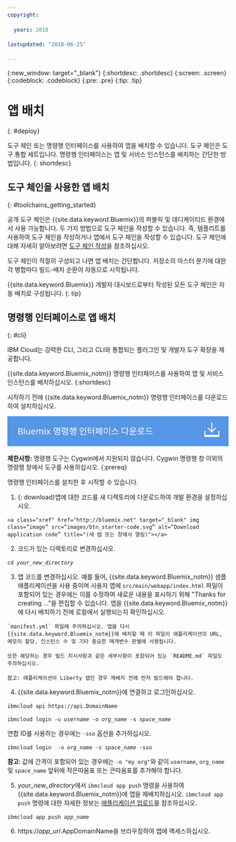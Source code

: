 ```yaml
---
copyright:

  years: 2018

lastupdated: "2018-06-25"

---
```


{:new_window: target="_blank"}
{:shortdesc: .shortdesc}
{:screen: .screen}
{:codeblock: .codeblock}
{:pre: .pre}
{:tip: .tip}

# 앱 배치
{: #deploy}

도구 체인 또는 명령행 인터페이스를 사용하여 앱을 배치할 수 있습니다. 도구 체인은 도구 통합 세트입니다. 명령행 인터페이스는 앱 및 서비스 인스턴스를 배치하는 간단한 방법입니다.
{: shortdesc}

## 도구 체인을 사용한 앱 배치
{: #toolchains_getting_started}

공개 도구 체인은 {{site.data.keyword.Bluemix}}의 퍼블릭 및 데디케이티드 환경에서 사용 가능합니다. 두 가지 방법으로 도구 체인을 작성할 수 있습니다. 즉, 템플리트를 사용하여 도구 체인을 작성하거나 앱에서 도구 체인을 작성할 수 있습니다. 도구 체인에 대해 자세히 알아보려면 [도구 체인 작성](../services/ContinuousDelivery/toolchains_working.html#toolchains_getting_started)을 참조하십시오.

도구 체인이 적절히 구성되고 나면 앱 배치는 간단합니다. 저장소의 마스터 분기에 대한 각 병합마다 빌드-배치 순환이 자동으로 시작됩니다.

{{site.data.keyword.Bluemix}} 개발자 대시보드로부터 작성된 모든 도구 체인은 자동 배치로 구성됩니다.
{: tip}

## 명령행 인터페이스로 앱 배치
{: #cli}

IBM Cloud는 강력한 CLI, 그리고 CLI와 통합되는 플러그인 및 개발자 도구 확장을 제공합니다.

{{site.data.keyword.Bluemix_notm}} 명령행 인터페이스를 사용하여 앱 및 서비스 인스턴스를 배치하십시오.
{:shortdesc}

시작하기 전에 {{site.data.keyword.Bluemix_notm}} 명령행 인터페이스를 다운로드하여 설치하십시오.

<p>
<a class="xref" href="https://console.bluemix.net/docs/cli/index.html#overview" target="_blank" title="(새 탭 또는 창에서 열림)"><img class="image" src="images/btn_bx_commandline.svg" alt="IBM Cloud Developer Tools 다운로드" /></a>
</p>

**제한사항:** 명령행 도구는 Cygwin에서 지원되지 않습니다. Cygwin 명령행 창 이외의 명령행 창에서 도구를 사용하십시오.
{:prereq}

명령행 인터페이스를 설치한 후 시작할 수 있습니다.

  1. {: download}앱에 대한 코드를 새 디렉토리에 다운로드하여 개발 환경을 설정하십시오.

    <a class="xref" href="http://bluemix.net" target="_blank" img class=“image” src=“images/btn_starter-code.svg” alt=“Download application code” title="(새 탭 또는 창에서 열림)"></a>

  2. 코드가 있는 디렉토리로 변경하십시오.

  <pre class="pre"><code class="hljs">cd <var class="keyword varname">your_new_directory</var></code></pre>

  3.  앱 코드를 변경하십시오. 예를 들어, {{site.data.keyword.Bluemix_notm}} 샘플 애플리케이션을 사용 중이며 사용자 앱에 `src/main/webapp/index.html` 파일이 포함되어 있는 경우에는 이를 수정하여 새로운 내용을 표시하기 위해 "Thanks for creating ..."을 편집할 수 있습니다. 앱을 {{site.data.keyword.Bluemix_notm}}에 다시 배치하기 전에 로컬에서 실행되는지 확인하십시오.

    `manifest.yml` 파일에 주의하십시오. 앱을 다시 {{site.data.keyword.Bluemix_notm}}에 배치할 때 이 파일이 애플리케이션의 URL, 메모리 할당, 인스턴스 수 및 기타 중요한 매개변수 판별에 사용됩니다.

    또한 해당하는 경우 빌드 지시사항과 같은 세부사항이 포함되어 있는 `README.md` 파일도 주의하십시오.

    참고: 애플리케이션이 Liberty 앱인 경우 재배치 전에 먼저 빌드해야 합니다.

  4. {{site.data.keyword.Bluemix_notm}}에 연결하고 로그인하십시오.

  <pre class="pre"><code class="hljs">ibmcloud api https://api.<span class="keyword" data-hd-keyref="DomainName">DomainName</span></code></pre>

  <pre class="pre"><code class="hljs">ibmcloud login -u <var class="keyword varname" data-hd-keyref="user_ID">username</var> -o <var class="keyword varname" data-hd-keyref="org_name">org_name</var> -s <var class="keyword varname" data-hd-keyref="space_name">space_name</var></code></pre>

  연합 ID를 사용하는 경우에는 `-sso` 옵션을 추가하십시오.

  <pre class="pre"><code class="hljs">ibmcloud login  -o <var class="keyword varname" data-hd-keyref="org_name">org_name</var> -s <var class="keyword varname" data-hd-keyref="space_name">space_name</var> -sso</code></pre>

  **참고**: 값에 간격이 포함되어 있는 경우에는 `-o "my org"`와 같이 `username`, `org_name` 및 `space_name` 앞뒤에 작은따옴표 또는 큰따옴표를 추가해야 합니다.

  5. <var class="keyword varname">your_new_directory</var>에서 `ibmcloud app push` 명령을 사용하여 {{site.data.keyword.Bluemix_notm}}에 앱을 재배치하십시오. `ibmcloud app push` 명령에 대한 자세한 정보는 [애플리케이션 업로드](/docs/starters/upload_app.html)를 참조하십시오.

  <pre class="pre"><code class="hljs">ibmcloud app push <var class="keyword varname" data-hd-keyref="app_name">app_name</var></code></pre>

  6. https://<var class="keyword varname" data-hd-keyref="app_url">app_url</var>.<span class="keyword" data-hd-keyref="APPDomain">AppDomainName</span>을 브라우징하여 앱에 액세스하십시오.

